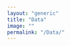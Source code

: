 ```yaml
---
layout: "generic"
title: "Data"
image: ""
permalink: "/Data/"
---
```




<!--[Symmetry of Protein Homodimers](/assets/data/S2-appendix.xlsx)-->

